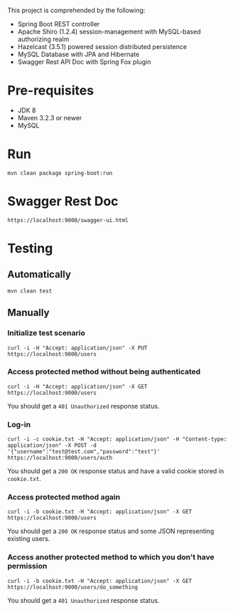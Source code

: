 This project is comprehended by the following:
* Spring Boot REST controller
* Apache Shiro (1.2.4) session-management with MySQL-based authorizing realm
* Hazelcast (3.5.1) powered session distributed persistence
* MySQL Database with JPA and Hibernate
* Swagger Rest API Doc with Spring Fox plugin

# Pre-requisites

* JDK 8
* Maven 3.2.3 or newer
* MySQL 

# Run

```
mvn clean package spring-boot:run
```

# Swagger Rest Doc
```
https://localhost:9000/swagger-ui.html 
```

# Testing

## Automatically

```mvn clean test```

## Manually

### Initialize test scenario

```
curl -i -H "Accept: application/json" -X PUT https://localhost:9000/users
```

### Access protected method without being authenticated

```
curl -i -H "Accept: application/json" -X GET https://localhost:9000/users
```

You should get a ```401 Unauthorized``` response status.

### Log-in

```
curl -i -c cookie.txt -H "Accept: application/json" -H "Content-type: application/json" -X POST -d '{"username":"test@test.com","password":"test"}' https://localhost:9000/users/auth
```

You should get a ```200 OK``` response status and have a valid cookie stored in ```cookie.txt```.

### Access protected method again

```
curl -i -b cookie.txt -H "Accept: application/json" -X GET https://localhost:9000/users
```

You should get a ```200 OK``` response status and some JSON representing existing users.

### Access another protected method to which you don't have permission

```
curl -i -b cookie.txt -H "Accept: application/json" -X GET https://localhost:9000/users/do_something
```

You should get a ```401 Unauthorized``` response status.

